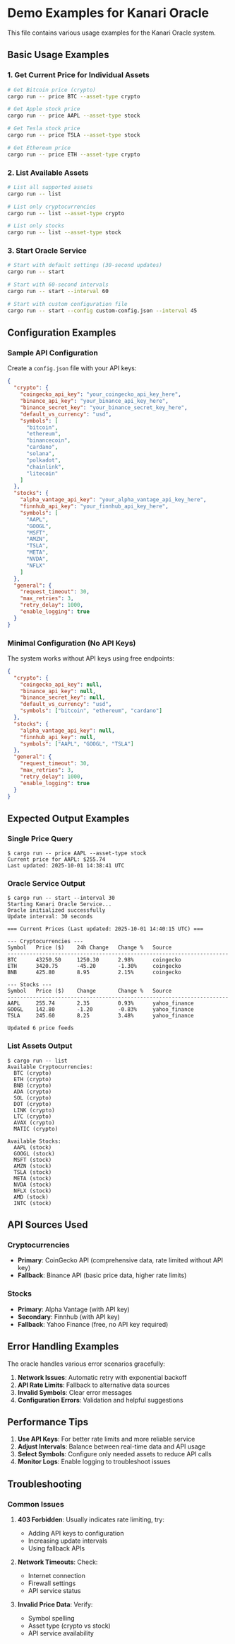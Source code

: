 # Demo Examples for Kanari Oracle

This file contains various usage examples for the Kanari Oracle system.

## Basic Usage Examples

### 1. Get Current Price for Individual Assets

```bash
# Get Bitcoin price (crypto)
cargo run -- price BTC --asset-type crypto

# Get Apple stock price
cargo run -- price AAPL --asset-type stock

# Get Tesla stock price
cargo run -- price TSLA --asset-type stock

# Get Ethereum price
cargo run -- price ETH --asset-type crypto
```

### 2. List Available Assets

```bash
# List all supported assets
cargo run -- list

# List only cryptocurrencies
cargo run -- list --asset-type crypto

# List only stocks
cargo run -- list --asset-type stock
```

### 3. Start Oracle Service

```bash
# Start with default settings (30-second updates)
cargo run -- start

# Start with 60-second intervals
cargo run -- start --interval 60

# Start with custom configuration file
cargo run -- start --config custom-config.json --interval 45
```

## Configuration Examples

### Sample API Configuration

Create a `config.json` file with your API keys:

```json
{
  "crypto": {
    "coingecko_api_key": "your_coingecko_api_key_here",
    "binance_api_key": "your_binance_api_key_here",
    "binance_secret_key": "your_binance_secret_key_here",
    "default_vs_currency": "usd",
    "symbols": [
      "bitcoin",
      "ethereum",
      "binancecoin",
      "cardano",
      "solana",
      "polkadot",
      "chainlink",
      "litecoin"
    ]
  },
  "stocks": {
    "alpha_vantage_api_key": "your_alpha_vantage_api_key_here",
    "finnhub_api_key": "your_finnhub_api_key_here",
    "symbols": [
      "AAPL",
      "GOOGL",
      "MSFT",
      "AMZN",
      "TSLA",
      "META",
      "NVDA",
      "NFLX"
    ]
  },
  "general": {
    "request_timeout": 30,
    "max_retries": 3,
    "retry_delay": 1000,
    "enable_logging": true
  }
}
```

### Minimal Configuration (No API Keys)

The system works without API keys using free endpoints:

```json
{
  "crypto": {
    "coingecko_api_key": null,
    "binance_api_key": null,
    "binance_secret_key": null,
    "default_vs_currency": "usd",
    "symbols": ["bitcoin", "ethereum", "cardano"]
  },
  "stocks": {
    "alpha_vantage_api_key": null,
    "finnhub_api_key": null,
    "symbols": ["AAPL", "GOOGL", "TSLA"]
  },
  "general": {
    "request_timeout": 30,
    "max_retries": 3,
    "retry_delay": 1000,
    "enable_logging": true
  }
}
```

## Expected Output Examples

### Single Price Query

```
$ cargo run -- price AAPL --asset-type stock
Current price for AAPL: $255.74
Last updated: 2025-10-01 14:38:41 UTC
```

### Oracle Service Output

```
$ cargo run -- start --interval 30
Starting Kanari Oracle Service...
Oracle initialized successfully
Update interval: 30 seconds

=== Current Prices (Last updated: 2025-10-01 14:40:15 UTC) ===

--- Cryptocurrencies ---
Symbol   Price ($)    24h Change   Change %   Source    
----------------------------------------------------------------------
BTC      43250.50     1250.30      2.98%      coingecko 
ETH      3420.75      -45.20       -1.30%     coingecko 
BNB      425.80       8.95         2.15%      coingecko 

--- Stocks ---
Symbol   Price ($)    Change       Change %   Source    
----------------------------------------------------------------------
AAPL     255.74       2.35         0.93%      yahoo_finance
GOOGL    142.80       -1.20        -0.83%     yahoo_finance
TSLA     245.60       8.25         3.48%      yahoo_finance

Updated 6 price feeds
```

### List Assets Output

```
$ cargo run -- list
Available Cryptocurrencies:
  BTC (crypto)
  ETH (crypto)
  BNB (crypto)
  ADA (crypto)
  SOL (crypto)
  DOT (crypto)
  LINK (crypto)
  LTC (crypto)
  AVAX (crypto)
  MATIC (crypto)

Available Stocks:
  AAPL (stock)
  GOOGL (stock)
  MSFT (stock)
  AMZN (stock)
  TSLA (stock)
  META (stock)
  NVDA (stock)
  NFLX (stock)
  AMD (stock)
  INTC (stock)
```

## API Sources Used

### Cryptocurrencies

- **Primary**: CoinGecko API (comprehensive data, rate limited without API key)
- **Fallback**: Binance API (basic price data, higher rate limits)

### Stocks

- **Primary**: Alpha Vantage (with API key)
- **Secondary**: Finnhub (with API key)  
- **Fallback**: Yahoo Finance (free, no API key required)

## Error Handling Examples

The oracle handles various error scenarios gracefully:

1. **Network Issues**: Automatic retry with exponential backoff
2. **API Rate Limits**: Fallback to alternative data sources
3. **Invalid Symbols**: Clear error messages
4. **Configuration Errors**: Validation and helpful suggestions

## Performance Tips

1. **Use API Keys**: For better rate limits and more reliable service
2. **Adjust Intervals**: Balance between real-time data and API usage
3. **Select Symbols**: Configure only needed assets to reduce API calls
4. **Monitor Logs**: Enable logging to troubleshoot issues

## Troubleshooting

### Common Issues

1. **403 Forbidden**: Usually indicates rate limiting, try:
   - Adding API keys to configuration
   - Increasing update intervals
   - Using fallback APIs

2. **Network Timeouts**: Check:
   - Internet connection
   - Firewall settings
   - API service status

3. **Invalid Price Data**: Verify:
   - Symbol spelling
   - Asset type (crypto vs stock)
   - API service availability
